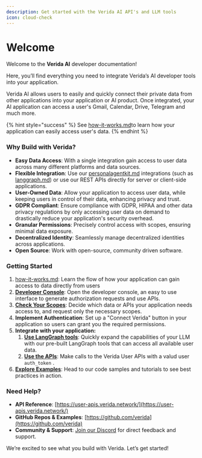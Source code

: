 ```yaml
---
description: Get started with the Verida AI API's and LLM tools
icon: cloud-check
---
```


# Welcome

Welcome to the **Verida AI** developer documentation!

Here, you’ll find everything you need to integrate Verida’s AI developer tools into your application.

Verida AI allows users to easily and quickly connect their private data from other applications into your application or AI product. Once integrated, your AI application can access a user's Gmail, Calendar, Drive, Telegram and much more.

{% hint style="success" %}
See [how-it-works.md](getting-started/how-it-works.md "mention")to learn how your application can easily access user's data.
{% endhint %}

### Why Build with Verida?

* **Easy Data Access**: With a single integration gain access to user data across many different platforms and data sources.
* **Flexible Integration**: Use our [personalagentkit.md](integrations/personalagentkit.md "mention") integrations (such as [langgraph.md](integrations/langgraph.md "mention")) or use our REST APIs directly for server or client-side applications.
* **User-Owned Data**: Allow your application to access user data, while keeping users in control of their data, enhancing privacy and trust.
* **GDPR Compliant**: Ensure compliance with GDPR, HIPAA and other data privacy regulations by only accessing user data on demand to drastically reduce your application's security overhead.
* **Granular Permissions**: Precisely control access with scopes, ensuring minimal data exposure.
* **Decentralized Identity**: Seamlessly manage decentralized identities across applications.
* **Open Source**: Work with open-source, community driven software.&#x20;

### Getting Started

1. [how-it-works.md](getting-started/how-it-works.md "mention"): Learn the flow of how your application can gain access to data directly from users
2. [**Developer Console**](https://admin.verida.ai/): Open the developer console, an easy to use interface to generate authorization requests and use APIs.
3. [**Check Your Scopes**](getting-started/scopes.md): Decide which data or APIs your application needs access to, and request only the necessary scopes.
4. **Implement Authentication**: Set up a "Connect Verida" button in your application so users can grant you the required permissions.
5. **Integrate with your application:**
   1. [**Use LangGraph tools**](integrations/langgraph.md): Quickly expand the capabilities of your LLM with our pre-built LangGraph tools that can access all available user data.
   2. [**Use the APIs**](data-apis/overview.md): Make calls to the Verida User APIs with a valud user `auth_token` .
6. [**Explore Examples**](getting-started/example-apps.md): Head to our code samples and tutorials to see best practices in action.

### Need Help?

* **API Reference**: [https://user-apis.verida.network/](https://user-apis.verida.network/)
* **GitHub Repos & Examples**: [https://github.com/verida](https://github.com/verida)
* **Community & Support**: [Join our Discord](https://discord.verida.io/) for direct feedback and support.

We’re excited to see what you build with Verida. Let’s get started!
